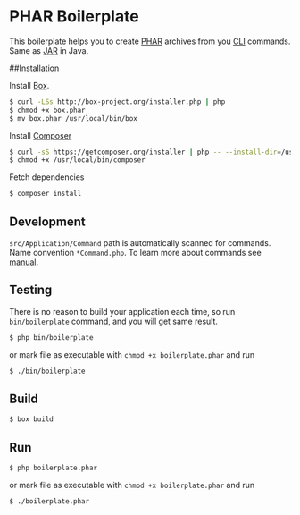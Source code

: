 PHAR Boilerplate
===

This boilerplate helps you to create [PHAR](https://php.net/phar) archives from you [CLI](http://en.wikipedia.org/wiki/Command-line_interface) commands. Same as [JAR](http://en.wikipedia.org/wiki/Java_archive) in Java.

##Installation

Install [Box](http://box-project.org/).

```sh
$ curl -LSs http://box-project.org/installer.php | php
$ chmod +x box.phar 
$ mv box.phar /usr/local/bin/box
```

Install [Composer](https://getcomposer.org/)


```sh
$ curl -sS https://getcomposer.org/installer | php -- --install-dir=/usr/local/bin --filename=composer
$ chmod +x /usr/local/bin/composer
```

Fetch dependencies

```sh
$ composer install
```

## Development
`src/Application/Command` path is automatically scanned for commands. Name convention `*Command.php`. To learn more about commands see [manual](http://symfony.com/doc/2.4/components/console/index.html).

## Testing
There is no reason to build your application each time, so run `bin/boilerplate` command, and you will get same result.
```sh
$ php bin/boilerplate
```
or mark file as executable with `chmod +x boilerplate.phar` and run 
```sh
$ ./bin/boilerplate
```

## Build

```sh
$ box build
```

## Run 

```sh
$ php boilerplate.phar
```

or mark file as executable with `chmod +x boilerplate.phar` and run 

```sh
$ ./boilerplate.phar
```
